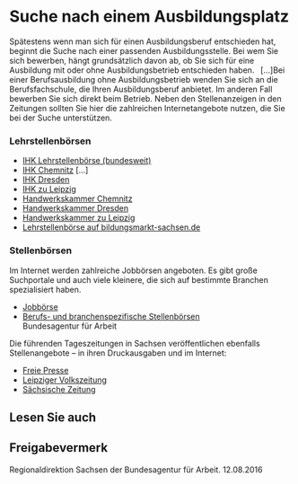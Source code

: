 # Suche nach einem Ausbildungsplatz

Spätestens wenn man sich für einen Ausbildungsberuf entschieden hat, beginnt die Suche nach einer passenden Ausbildungsstelle. Bei wem Sie sich bewerben, hängt grundsätzlich davon ab, ob Sie sich für eine Ausbildung mit oder ohne Ausbildungsbetrieb entschieden haben.  [...]Bei einer Berufsausbildung ohne Ausbildungsbetrieb wenden Sie sich an die Berufsfachschule, die Ihren Ausbildungsberuf anbietet. Im anderen Fall bewerben Sie sich direkt beim Betrieb. Neben den Stellenanzeigen in den Zeitungen sollten Sie hier die zahlreichen Internetangebote nutzen, die Sie bei der Suche unterstützen.

### Lehrstellenbörsen

* [IHK Lehrstellenbörse (bundesweit)](http://www.ihk-lehrstellenboerse.de/ "IHK: Lehrstellenbörse")
* [IHK Chemnitz](https://www.chemnitz.ihk24.de/aus_und_weiterbildung/Auszubildende/IHK_Lehrstellenboerse "IHK Chemnitz: Lehrstellenbörse") [...]
* [IHK Dresden](https://www.ihk-lehrstellenboerse.de/ "IHK: Lehrstellenbörse")
* [IHK zu Leipzig](https://www.leipzig.ihk.de/unternehmen/geschaeftsfelder/ausbildung-und-weiterbildung/lehrstellenboerse/ "IHK Leipzig: Lehrstellenbörse")
* [Handwerkskammer Chemnitz](http://www.hwk-chemnitz.de/index.php?id=53 "HWK Chemnitz: Lehrstellenbörse")
* [Handwerkskammer Dresden](https://www.hwk-dresden.de/Service/Lehrstellen-finden "HWK Dresden: Lehrstellenbörse")
* [Handwerkskammer zu Leipzig](https://www.hwk-leipzig.de/3,8,596.html "HWK Leipzig: Lehrstellenbörse")
* [Lehrstellenbörse auf bildungsmarkt-sachsen.de](http://www.bildungsmarkt-sachsen.de/ausbildung/ausbildungsplatz-finden.php)

### Stellenbörsen

Im Internet werden zahlreiche Jobbörsen angeboten. Es gibt große Suchportale und auch viele kleinere, die sich auf bestimmte Branchen spezialisiert haben.

* [Jobbörse](https://jobboerse.arbeitsagentur.de/vamJB/startseite.html "jobboerse.arbeitsagentur.de")
* [Berufs- und branchenspezifische Stellenbörsen](https://con.arbeitsagentur.de/prod/jobboerse/jobsuche-ui/ "Jobbörse, Agentur für Arbeit")  
   Bundesagentur für Arbeit

Die führenden Tageszeitungen in Sachsen veröffentlichen ebenfalls Stellenangebote – in ihren Druckausgaben und im Internet:

* [Freie Presse](https://meinjob.freiepresse.de/ "Freie Presse: Stellenmarkt")
* [Leipziger Volkszeitung](http://www.lvz-job.de/ "Stellenmarkt der Leipziger Volkszeitung im Internet")
* [Sächsische Zeitung](http://www.sz-jobs.de/)

## Lesen Sie auch

## Freigabevermerk

Regionaldirektion Sachsen der Bundesagentur für Arbeit. 12.08.2016
